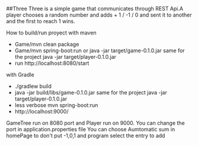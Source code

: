 ##Three
Three is a simple game that communicates through REST Api.A player chooses a random number and adds + 1 / -1 / 0 and sent it to another and the first to reach 1 wins.

How to build/run proyect
with maven 
* Game/mvn clean package
* Game/mvn spring-boot:run  or java -jar target/game-0.1.0.jar same for the project java -jar target/player-0.1.0.jar
* run http://localhost:8080/start

with Gradle
* ./gradlew build
* java -jar build/libs/game-0.1.0.jar same for the project java -jar target/player-0.1.0.jar
* less verbose mvn spring-boot:run
* http://localhost:9000/


GameTree run on 8080 port and Player run on 9000. You can change the port in application.properties file
You can choose Aumtomatic sum in homePage to don't put -1,0,1 and program select the entry to add
